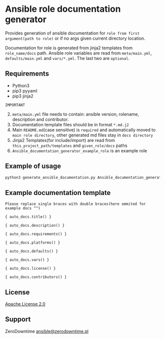 # Ansible role documentation generator

Provides generation of ansible documentation for `role from first argument(path to role)` or if no args given current directory location.

Documentation for role is generated from jinja2 templates from `role_name/docs` path. 
Ansible role variables are read from `meta/main.yml`, `defaults/main.yml` and `vars/*.yml`. The last two are `optional`.

## Requirements

- Python3
- pip3 pyyaml
- pip3 jinja2

`IMPORTANT`

2. `meta/main.yml` file needs to contain: ansible version, rolename, description and contributor.
3. Documentation template files should be in format `*.md.j2`
4. Main `README.md`(case sensitive) is `required` and automatically moved to `main role directory`, other generated md files stay in `docs directory`
5. Jinja2 Templates(for include/import) are read from `this_project_path/templates` and `given_role/docs` paths
6. `Ansible_documentation_generator_example_role` is an example role

## Example of usage

```bash
python3 generate_ansible_documentation.py Ansible_documentation_generator_example_role
```

## Example documentation template

`Please replace single braces with double braces(here ommited for example docs ^^)`

```jinja
{ auto_docs.title() }

{ auto_docs.description() }

{ auto_docs.requirements() }

{ auto_docs.platforms() }

{ auto_docs.defaults() }

{ auto_docs.vars() }

{ auto_docs.license() }

{ auto_docs.contributors() }
```

## License

[Apache License 2.0](LICENSE)

## Support

ZeroDowntime <ansible@zerodowntime.pl>